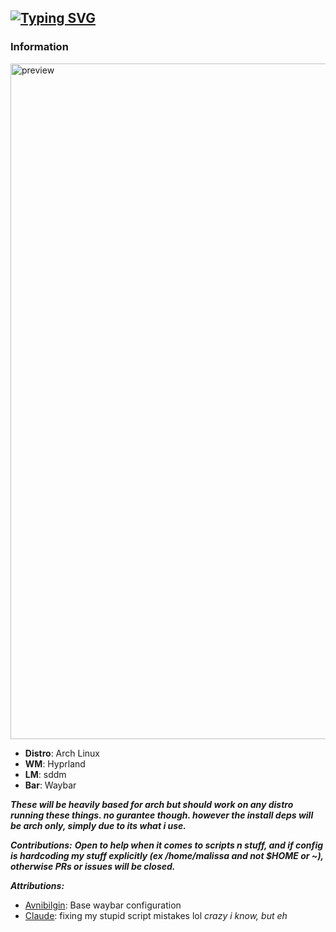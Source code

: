 [![Typing SVG](https://readme-typing-svg.demolab.com?font=Lato&size=48&letterSpacing=3&pause=1000&color=6624F7&center=true&vCenter=true&width=650&height=60&lines=Abyss+Dotfiles)](https://git.io/typing-svg)
---

### Information

<img width="1921" height="1081" alt="preview" src="https://github.com/user-attachments/assets/0bbeae2b-cf63-41d5-a436-2b01a141db8f" />

* **Distro**: Arch Linux
* **WM**: Hyprland
* **LM**: sddm
* **Bar**: Waybar

***These will be heavily based for arch but should work on any distro running these things. no gurantee though. however the install deps will be arch only, simply due to its what i use.***



***Contributions:***
***Open to help when it comes to scripts n stuff, and if config is hardcoding my stuff explicitly (ex /home/malissa and not $HOME or ~), otherwise PRs or issues will be closed.***


***Attributions:***
* [Avnibilgin](https://github.com/avnibilgin/dotfiles): Base waybar configuration
* [Claude](https://claude.ai/new): fixing my stupid script mistakes lol *crazy i know, but eh*
